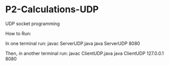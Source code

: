 # P2-Calculations-UDP
UDP socket programming  

How to Run:

In one terminal run:
javac ServerUDP.java
java ServerUDP 8080

Then, in another terminal run:
javac ClientUDP.java
java ClientUDP 127.0.0.1 8080
